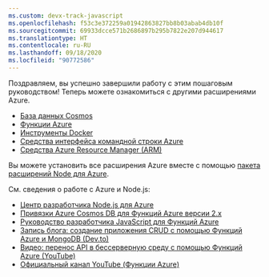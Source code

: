 ```yaml
---
ms.custom: devx-track-javascript
ms.openlocfilehash: f53c3e372259a01942863827bb8b03abab4db10f
ms.sourcegitcommit: 69933dcce571b2686897b295b7822e207d944617
ms.translationtype: HT
ms.contentlocale: ru-RU
ms.lasthandoff: 09/18/2020
ms.locfileid: "90772586"
---
```

Поздравляем, вы успешно завершили работу с этим пошаговым руководством! Теперь можете ознакомиться с другими расширениями Azure.

* [База данных Cosmos](https://marketplace.visualstudio.com/items?itemName=ms-azuretools.vscode-cosmosdb)
* [Функции Azure](https://marketplace.visualstudio.com/items?itemName=ms-azuretools.vscode-azurefunctions)
* [Инструменты Docker](https://marketplace.visualstudio.com/items?itemName=ms-azuretools.vscode-docker)
* [Средства интерфейса командной строки Azure](https://marketplace.visualstudio.com/items?itemName=ms-vscode.azurecli)
* [Средства Azure Resource Manager (ARM)](https://marketplace.visualstudio.com/items?itemName=msazurermtools.azurerm-vscode-tools)

Вы можете установить все расширения Azure вместе с помощью [пакета расширений Node для Azure](https://marketplace.visualstudio.com/items?itemName=ms-vscode.vscode-node-azure-pack).

См. сведения о работе с Azure и Node.js:

* [Центр разработчика Node.js для Azure](../index.yml)
* [Привязки Azure Cosmos DB для Функций Azure версии 2.х](/azure/azure-functions/functions-bindings-cosmosdb-v2?tabs=javascript)
* [Руководство разработчика JavaScript для Функций Azure](/azure/azure-functions/functions-reference-node)
* [Запись блога: создание приложения CRUD с помощью Функций Azure и MongoDB (Dev.to)](https://dev.to/azure/ezra-s-potluck-day-4-of-25daysofserverless-challenge-4pd6)
* [Видео: перенос API в бессерверную среду с помощью Функций Azure (YouTube)](https://youtu.be/89WXgaY-NqY)
* [Официальный канал YouTube (Функции Azure)](https://www.youtube.com/channel/UCtUYj6As_XFkOooUFnsJbYg)